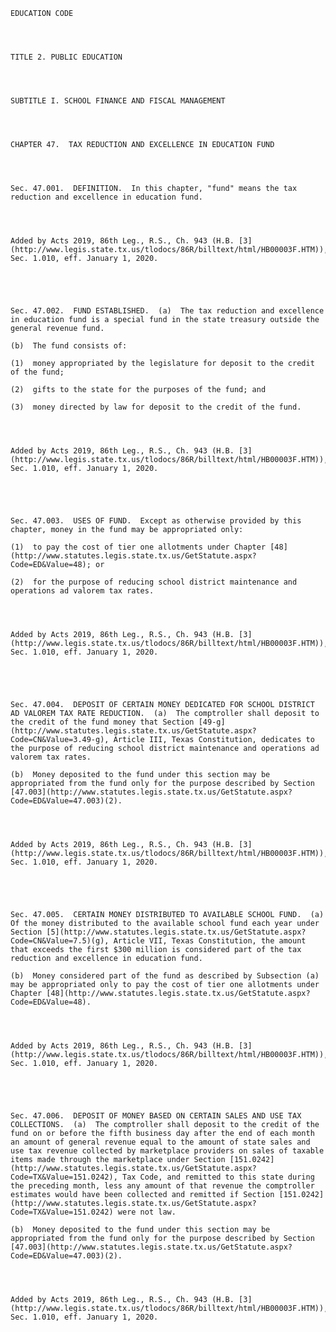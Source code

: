 ﻿
    
    
    	
    					
    
    
    EDUCATION CODE
    
      
    
    
    TITLE 2. PUBLIC EDUCATION
    
      
    
    
    SUBTITLE I. SCHOOL FINANCE AND FISCAL MANAGEMENT
    
      
    
    
    CHAPTER 47.  TAX REDUCTION AND EXCELLENCE IN EDUCATION FUND
    
      
    
    
    Sec. 47.001.  DEFINITION.  In this chapter, "fund" means the tax reduction and excellence in education fund.
    
    
    
    
    Added by Acts 2019, 86th Leg., R.S., Ch. 943 (H.B. [3](http://www.legis.state.tx.us/tlodocs/86R/billtext/html/HB00003F.HTM)), Sec. 1.010, eff. January 1, 2020.
    
    
    
    
    
    Sec. 47.002.  FUND ESTABLISHED.  (a)  The tax reduction and excellence in education fund is a special fund in the state treasury outside the general revenue fund.
    
    (b)  The fund consists of:
    
    (1)  money appropriated by the legislature for deposit to the credit of the fund;
    
    (2)  gifts to the state for the purposes of the fund; and
    
    (3)  money directed by law for deposit to the credit of the fund.
    
    
    
    
    Added by Acts 2019, 86th Leg., R.S., Ch. 943 (H.B. [3](http://www.legis.state.tx.us/tlodocs/86R/billtext/html/HB00003F.HTM)), Sec. 1.010, eff. January 1, 2020.
    
    
    
    
    
    Sec. 47.003.  USES OF FUND.  Except as otherwise provided by this chapter, money in the fund may be appropriated only:
    
    (1)  to pay the cost of tier one allotments under Chapter [48](http://www.statutes.legis.state.tx.us/GetStatute.aspx?Code=ED&Value=48); or
    
    (2)  for the purpose of reducing school district maintenance and operations ad valorem tax rates.
    
    
    
    
    Added by Acts 2019, 86th Leg., R.S., Ch. 943 (H.B. [3](http://www.legis.state.tx.us/tlodocs/86R/billtext/html/HB00003F.HTM)), Sec. 1.010, eff. January 1, 2020.
    
    
    
    
    
    Sec. 47.004.  DEPOSIT OF CERTAIN MONEY DEDICATED FOR SCHOOL DISTRICT AD VALOREM TAX RATE REDUCTION.  (a)  The comptroller shall deposit to the credit of the fund money that Section [49-g](http://www.statutes.legis.state.tx.us/GetStatute.aspx?Code=CN&Value=3.49-g), Article III, Texas Constitution, dedicates to the purpose of reducing school district maintenance and operations ad valorem tax rates.
    
    (b)  Money deposited to the fund under this section may be appropriated from the fund only for the purpose described by Section [47.003](http://www.statutes.legis.state.tx.us/GetStatute.aspx?Code=ED&Value=47.003)(2).
    
    
    
    
    Added by Acts 2019, 86th Leg., R.S., Ch. 943 (H.B. [3](http://www.legis.state.tx.us/tlodocs/86R/billtext/html/HB00003F.HTM)), Sec. 1.010, eff. January 1, 2020.
    
    
    
    
    
    Sec. 47.005.  CERTAIN MONEY DISTRIBUTED TO AVAILABLE SCHOOL FUND.  (a)  Of the money distributed to the available school fund each year under Section [5](http://www.statutes.legis.state.tx.us/GetStatute.aspx?Code=CN&Value=7.5)(g), Article VII, Texas Constitution, the amount that exceeds the first $300 million is considered part of the tax reduction and excellence in education fund.
    
    (b)  Money considered part of the fund as described by Subsection (a) may be appropriated only to pay the cost of tier one allotments under Chapter [48](http://www.statutes.legis.state.tx.us/GetStatute.aspx?Code=ED&Value=48).
    
    
    
    
    Added by Acts 2019, 86th Leg., R.S., Ch. 943 (H.B. [3](http://www.legis.state.tx.us/tlodocs/86R/billtext/html/HB00003F.HTM)), Sec. 1.010, eff. January 1, 2020.
    
    
    
    
    
    Sec. 47.006.  DEPOSIT OF MONEY BASED ON CERTAIN SALES AND USE TAX COLLECTIONS.  (a)  The comptroller shall deposit to the credit of the fund on or before the fifth business day after the end of each month an amount of general revenue equal to the amount of state sales and use tax revenue collected by marketplace providers on sales of taxable items made through the marketplace under Section [151.0242](http://www.statutes.legis.state.tx.us/GetStatute.aspx?Code=TX&Value=151.0242), Tax Code, and remitted to this state during the preceding month, less any amount of that revenue the comptroller estimates would have been collected and remitted if Section [151.0242](http://www.statutes.legis.state.tx.us/GetStatute.aspx?Code=TX&Value=151.0242) were not law.
    
    (b)  Money deposited to the fund under this section may be appropriated from the fund only for the purpose described by Section [47.003](http://www.statutes.legis.state.tx.us/GetStatute.aspx?Code=ED&Value=47.003)(2).
    
    
    
    
    Added by Acts 2019, 86th Leg., R.S., Ch. 943 (H.B. [3](http://www.legis.state.tx.us/tlodocs/86R/billtext/html/HB00003F.HTM)), Sec. 1.010, eff. January 1, 2020.
    
    
    
    
    				
